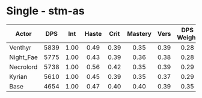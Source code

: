 # Single - stm-as
| Actor | DPS | Int | Haste | Crit | Mastery | Vers | DPS Weight |
|---|:---:|:---:|:---:|:---:|:---:|:---:|:---:|
|Venthyr|5839|1.00|0.49|0.39|0.35|0.39|0.28|
|Night_Fae|5775|1.00|0.43|0.39|0.36|0.38|0.28|
|Necrolord|5738|1.00|0.56|0.42|0.35|0.39|0.29|
|Kyrian|5610|1.00|0.45|0.39|0.35|0.37|0.29|
|Base|4654|1.00|0.47|0.40|0.40|0.39|0.35|
